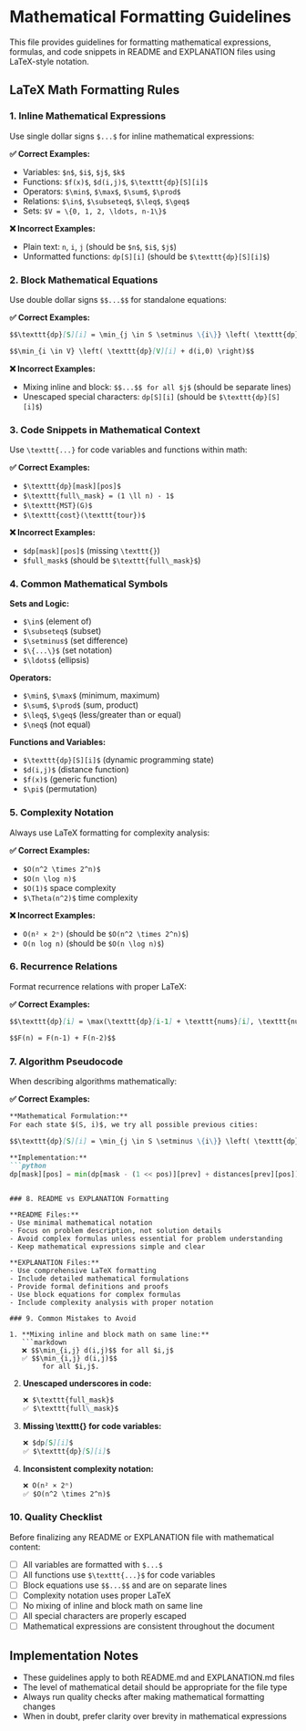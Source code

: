 # Mathematical Formatting Guidelines

This file provides guidelines for formatting mathematical expressions, formulas, and code snippets in README and EXPLANATION files using LaTeX-style notation.

## LaTeX Math Formatting Rules

### 1. Inline Mathematical Expressions
Use single dollar signs `$...$` for inline mathematical expressions:

**✅ Correct Examples:**
- Variables: `$n$`, `$i$`, `$j$`, `$k$`
- Functions: `$f(x)$`, `$d(i,j)$`, `$\texttt{dp}[S][i]$`
- Operators: `$\min$`, `$\max$`, `$\sum$`, `$\prod$`
- Relations: `$\in$`, `$\subseteq$`, `$\leq$`, `$\geq$`
- Sets: `$V = \{0, 1, 2, \ldots, n-1\}$`

**❌ Incorrect Examples:**
- Plain text: `n`, `i`, `j` (should be `$n$`, `$i$`, `$j$`)
- Unformatted functions: `dp[S][i]` (should be `$\texttt{dp}[S][i]$`)

### 2. Block Mathematical Equations
Use double dollar signs `$$...$$` for standalone equations:

**✅ Correct Examples:**
```markdown
$$\texttt{dp}[S][i] = \min_{j \in S \setminus \{i\}} \left( \texttt{dp}[S \setminus \{i\}][j] + d(j,i) \right)$$

$$\min_{i \in V} \left( \texttt{dp}[V][i] + d(i,0) \right)$$
```

**❌ Incorrect Examples:**
- Mixing inline and block: `$$...$$ for all $j$` (should be separate lines)
- Unescaped special characters: `dp[S][i]` (should be `$\texttt{dp}[S][i]$`)

### 3. Code Snippets in Mathematical Context
Use `\texttt{...}` for code variables and functions within math:

**✅ Correct Examples:**
- `$\texttt{dp}[mask][pos]$`
- `$\texttt{full\_mask} = (1 \ll n) - 1$`
- `$\texttt{MST}(G)$`
- `$\texttt{cost}(\texttt{tour})$`

**❌ Incorrect Examples:**
- `$dp[mask][pos]$` (missing `\texttt{}`)
- `$full_mask$` (should be `$\texttt{full\_mask}$`)

### 4. Common Mathematical Symbols

**Sets and Logic:**
- `$\in$` (element of)
- `$\subseteq$` (subset)
- `$\setminus$` (set difference)
- `$\{...\}$` (set notation)
- `$\ldots$` (ellipsis)

**Operators:**
- `$\min$`, `$\max$` (minimum, maximum)
- `$\sum$`, `$\prod$` (sum, product)
- `$\leq$`, `$\geq$` (less/greater than or equal)
- `$\neq$` (not equal)

**Functions and Variables:**
- `$\texttt{dp}[S][i]$` (dynamic programming state)
- `$d(i,j)$` (distance function)
- `$f(x)$` (generic function)
- `$\pi$` (permutation)

### 5. Complexity Notation
Always use LaTeX formatting for complexity analysis:

**✅ Correct Examples:**
- `$O(n^2 \times 2^n)$`
- `$O(n \log n)$`
- `$O(1)$` space complexity
- `$\Theta(n^2)$` time complexity

**❌ Incorrect Examples:**
- `O(n² × 2ⁿ)` (should be `$O(n^2 \times 2^n)$`)
- `O(n log n)` (should be `$O(n \log n)$`)

### 6. Recurrence Relations
Format recurrence relations with proper LaTeX:

**✅ Correct Examples:**
```markdown
$$\texttt{dp}[i] = \max(\texttt{dp}[i-1] + \texttt{nums}[i], \texttt{nums}[i])$$

$$F(n) = F(n-1) + F(n-2)$$
```

### 7. Algorithm Pseudocode
When describing algorithms mathematically:

**✅ Correct Examples:**
```markdown
**Mathematical Formulation:**
For each state $(S, i)$, we try all possible previous cities:

$$\texttt{dp}[S][i] = \min_{j \in S \setminus \{i\}} \left( \texttt{dp}[S \setminus \{i\}][j] + d(j,i) \right)$$

**Implementation:**
```python
dp[mask][pos] = min(dp[mask - (1 << pos)][prev] + distances[prev][pos])
```
```

### 8. README vs EXPLANATION Formatting

**README Files:**
- Use minimal mathematical notation
- Focus on problem description, not solution details
- Avoid complex formulas unless essential for problem understanding
- Keep mathematical expressions simple and clear

**EXPLANATION Files:**
- Use comprehensive LaTeX formatting
- Include detailed mathematical formulations
- Provide formal definitions and proofs
- Use block equations for complex formulas
- Include complexity analysis with proper notation

### 9. Common Mistakes to Avoid

1. **Mixing inline and block math on same line:**
   ```markdown
   ❌ $$\min_{i,j} d(i,j)$$ for all $i,j$
   ✅ $$\min_{i,j} d(i,j)$$
        for all $i,j$.
   ```

2. **Unescaped underscores in code:**
   ```markdown
   ❌ $\texttt{full_mask}$
   ✅ $\texttt{full\_mask}$
   ```

3. **Missing \texttt{} for code variables:**
   ```markdown
   ❌ $dp[S][i]$
   ✅ $\texttt{dp}[S][i]$
   ```

4. **Inconsistent complexity notation:**
   ```markdown
   ❌ O(n² × 2ⁿ)
   ✅ $O(n^2 \times 2^n)$
   ```

### 10. Quality Checklist

Before finalizing any README or EXPLANATION file with mathematical content:

- [ ] All variables are formatted with `$...$`
- [ ] All functions use `$\texttt{...}$` for code variables
- [ ] Block equations use `$$...$$` and are on separate lines
- [ ] Complexity notation uses proper LaTeX
- [ ] No mixing of inline and block math on same line
- [ ] All special characters are properly escaped
- [ ] Mathematical expressions are consistent throughout the document

## Implementation Notes

- These guidelines apply to both README.md and EXPLANATION.md files
- The level of mathematical detail should be appropriate for the file type
- Always run quality checks after making mathematical formatting changes
- When in doubt, prefer clarity over brevity in mathematical expressions 